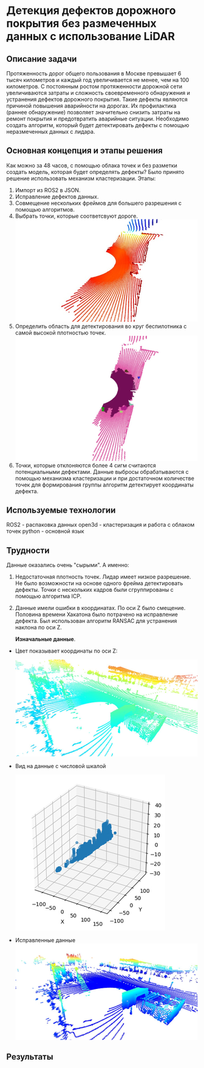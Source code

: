 # Детекция дефектов дорожного покрытия без размеченных данных с использование LiDAR

## Описание задачи
Протяженность дорог общего пользования в Москве превышает 6 тысяч километров и каждый год увеличивается не менее, чем на 100 километров. С постоянным ростом протяженности дорожной сети увеличиваются затраты и сложность своевременного обнаружения и устранения дефектов дорожного покрытия.
Такие дефекты являются причиной повышения аварийности на дорогах. Их профилактика (раннее обнаружение) позволяет значительно снизить затраты на ремонт покрытия и предотвратить аварийные ситуации.
Необходимо создать алгоритм, который будет детектировать дефекты с помощью неразмеченных данных с лидара.

## Основная концепция и этапы решения
Как можно за 48 часов, с помощью облака точек и без разметки создать модель, которая будет определять дефекты? Было принято решение использовать механизм кластеризации.
Этапы:
1. Импорт из ROS2 в JSON.
2. Исправление дефектов данных.
3. Совмещение нескольких фреймов для большего разрешения с помощью алгоритмов.
4. Выбрать точки, которые соответсвуют дороге.
   ![Визуализация точек соответсвующих дороге](https://github.com/HeinrichWirth/health_of_road/blob/main/images/road.jpg)
5. Определить область для детектирования во круг беспилотника с самой высокой плотностью точек.
   ![Визуализация точек соответсвующих области поиска](https://github.com/HeinrichWirth/health_of_road/blob/main/images/detection_area.png)
6. Точки, которые отклоняются более 4 сигм считаются потенциальными дефектами. Данные выбросы обрабатываются с помощью механизма кластеризации и при достаточном количестве точек для формирования группы алгоритм детектирует координаты дефекта.

## Используемые технологии
ROS2 - распаковка данных
open3d - кластеризация и работа с облаком точек
python - основной язык

## Трудности
Данные оказались очень "сырыми".
А именно:
1. Недостаточная плотность точек. Лидар имеет низкое разрешение. Не было возможности на основе одного фрейма детектировать дефекты. Точки с нескольких кадров были сгруппированы с помощью алгоритма ICP.
2. Данные имели ошибки в координатах. По оси Z было смещение. Половина времени Хакатона было потрачено на исправление дефекта. Был использован алгоритм RANSAC для устранения наклона по оси Z.

   **Изначальные данные**.
- Цвет показывает координаты по оси Z:

   ![z-coord](https://github.com/HeinrichWirth/health_of_road/blob/main/images/z-coord.jpg)

- Вид на данные с числовой шкалой

   ![z-coord_3d](https://github.com/HeinrichWirth/health_of_road/blob/main/images/z-coord_3d.jpg)

- Исправленные данные
   ![fixed_z-coord](https://github.com/HeinrichWirth/health_of_road/blob/main/images/fixed_z-coord.jpg)

## Результаты
